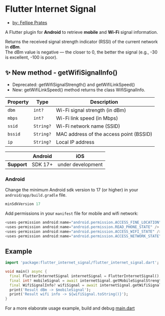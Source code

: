 # Flutter Internet Signal

- [by: Fellipe Prates](https://github.com/fellipeptc)

A Flutter plugin for **Android** to retrieve **mobile** and **Wi-Fi** signal information.

Returns the received signal strength indicator (RSSI) of the current network in **dBm**.  
The dBm value is negative — the closer to 0, the better the signal (e.g., -30 is excellent, -100 is poor).

## ✨ New method - getWifiSignalInfo()

- Deprecated: getWifiSignalStrength() and getWifiLinkSpeed()
- New: getWifiLinkSpeed() method returns the class WifiSignalInfo.

| Property  | Type      | Description                             |
|-----------|-----------|-----------------------------------------|
| `dbm`     | `int?`    | Wi-Fi signal strength (in dBm)          |
| `mbps`    | `int?`    | Wi-Fi link speed (in Mbps)              |
| `ssid`    | `String?` | Wi-Fi network name (SSID)               |
| `bssid`   | `String?` | MAC address of the access point (BSSID) |
| `ip`      | `String?` | Local IP address                        |

|                | Android | iOS       |
|----------------|---------|-----------|
| **Support**    | SDK 17+ | under development |

### Android

Change the minimum Android sdk version to 17 (or higher) in your `android/app/build.gradle` file.

```groovy
minSdkVersion 17
```

Add permissions in your `manifest` file for mobile and wifi network:

```groovy
<uses-permission android:name="android.permission.ACCESS_FINE_LOCATION" />
<uses-permission android:name="android.permission.READ_PHONE_STATE" />
<uses-permission android:name="android.permission.ACCESS_WIFI_STATE" />
<uses-permission android:name="android.permission.ACCESS_NETWORK_STATE" />
```

## Example

<?code-excerpt "main.dart (AppLifecycle)"?>

```dart
import 'package:flutter_internet_signal/flutter_internet_signal.dart';

void main() async {
  final FlutterInternetSignal internetSignal = FlutterInternetSignal();
  final int? mobileSignal = await internetSignal.getMobileSignalStrength();
  final WifiSignalInfo? wifiSignal = await internetSignal.getWifiSignalInfo();
  print('Result dBm -> $mobileSignal');
  print('Result wifi info -> ${wifiSignal.toString()}');
}
```

For a more elaborate usage example, build and debug [main.dart](https://github.com/fellipeptc/flutter_internet_signal/blob/main/example/lib/main.dart)
